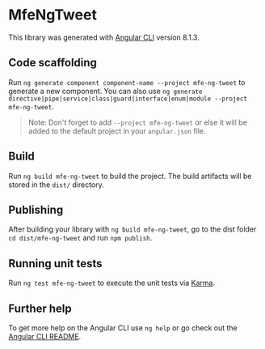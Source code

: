 # MfeNgTweet

This library was generated with [Angular CLI](https://github.com/angular/angular-cli) version 8.1.3.

## Code scaffolding

Run `ng generate component component-name --project mfe-ng-tweet` to generate a new component. You can also use `ng generate directive|pipe|service|class|guard|interface|enum|module --project mfe-ng-tweet`.
> Note: Don't forget to add `--project mfe-ng-tweet` or else it will be added to the default project in your `angular.json` file. 

## Build

Run `ng build mfe-ng-tweet` to build the project. The build artifacts will be stored in the `dist/` directory.

## Publishing

After building your library with `ng build mfe-ng-tweet`, go to the dist folder `cd dist/mfe-ng-tweet` and run `npm publish`.

## Running unit tests

Run `ng test mfe-ng-tweet` to execute the unit tests via [Karma](https://karma-runner.github.io).

## Further help

To get more help on the Angular CLI use `ng help` or go check out the [Angular CLI README](https://github.com/angular/angular-cli/blob/master/README.md).
